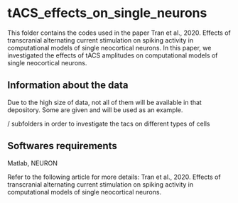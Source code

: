 # tACS_effects_on_single_neurons

This folder contains the codes used in the paper Tran et al., 2020. Effects of transcranial alternating current stimulation on spiking activity in computational models of single neocortical neurons. In this paper, we investigated the effects of tACS amplitudes on computational models of single neocortical neurons.

## Information about the data
Due to the high size of data, not all of them will be available in that depository. Some are given and will be used as an example. 




/ subfolders in order to investigate the tacs on different types of cells 



## Softwares requirements

Matlab, NEURON



Refer to the following article for more details: Tran et al., 2020. Effects of transcranial alternating current stimulation on spiking activity in computational models of single neocortical neurons. 
